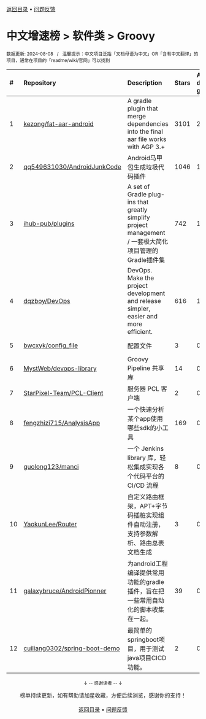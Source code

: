 <a href="https://gitee.com/GrowingGit/GitHub-Chinese-Top-Charts#github中文排行榜">返回目录</a> • <a href="/content/docs/feedback.md">问题反馈</a>

# 中文增速榜 > 软件类 > Groovy
<sub>数据更新: 2024-08-08&nbsp;&nbsp;&nbsp;/&nbsp;&nbsp;&nbsp;温馨提示：中文项目泛指「文档母语为中文」OR「含有中文翻译」的项目，通常在项目的「readme/wiki/官网」可以找到</sub>

|#|Repository|Description|Stars|Average daily growth|Updated|
|:-|:-|:-|:-|:-|:-|
|1|[kezong/fat-aar-android](https://github.com/kezong/fat-aar-android)|A gradle plugin that merge dependencies into the final aar file works with AGP 3.+|3101|2|2024-07-25|
|2|[qq549631030/AndroidJunkCode](https://github.com/qq549631030/AndroidJunkCode)|Android马甲包生成垃圾代码插件|1046|1|2024-03-07|
|3|[ihub-pub/plugins](https://github.com/ihub-pub/plugins)|A set of Gradle plug-ins that greatly simplify project management / 一套极大简化项目管理的Gradle插件集|742|1|2024-08-07|
|4|[dqzboy/DevOps](https://github.com/dqzboy/DevOps)|DevOps. Make the project development and release simpler, easier and more efficient.|616|1|2024-07-09|
|5|[bwcxyk/config_file](https://github.com/bwcxyk/config_file)|配置文件|3|0|2024-07-09|
|6|[MystWeb/devops-library](https://github.com/MystWeb/devops-library)|Groovy Pipeline 共享库|14|0|2024-08-06|
|7|[StarPixel-Team/PCL-Client](https://github.com/StarPixel-Team/PCL-Client)|服务器 PCL 客户端|2|0|2024-07-01|
|8|[fengzhizi715/AnalysisApp](https://github.com/fengzhizi715/AnalysisApp)|一个快速分析某个app使用哪些sdk的小工具|169|0|2024-06-16|
|9|[guolong123/manci](https://github.com/guolong123/manci)|一个 Jenkins library 库，轻松集成实现各个代码平台的 CI/CD 流程|8|0|2024-05-17|
|10|[YaokunLee/Router](https://github.com/YaokunLee/Router)|自定义路由框架，APT+字节码插桩实现组件自动注册，支持参数解析、路由总表文档生成|3|0|2024-03-02|
|11|[galaxybruce/AndroidPionner](https://github.com/galaxybruce/AndroidPionner)|为android工程编译提供常用功能的gradle插件，旨在把一些常用自动化的脚本收集在一起。|39|0|2024-06-03|
|12|[cuiliang0302/spring-boot-demo](https://github.com/cuiliang0302/spring-boot-demo)|最简单的springboot项目，用于测试java项目CICD功能。|2|0|2024-08-01|

<div align="center">
    <p><sub>↓ -- 感谢读者 -- ↓</sub></p>
    榜单持续更新，如有帮助请加星收藏，方便后续浏览，感谢你的支持！
</div>

<br/>

<div align="center"><a href="https://gitee.com/GrowingGit/GitHub-Chinese-Top-Charts#github中文排行榜">返回目录</a> • <a href="/content/docs/feedback.md">问题反馈</a></div>
